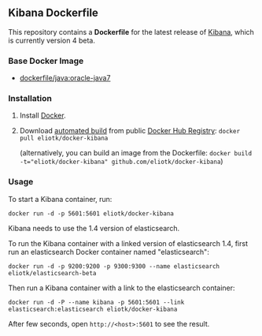 ## Kibana Dockerfile

This repository contains a **Dockerfile** for the latest release of [Kibana](http://www.elasticsearch.org/overview/kibana/), which is currently version 4 beta. 

### Base Docker Image

* [dockerfile/java:oracle-java7](http://dockerfile.github.io/#/java)

### Installation

1. Install [Docker](https://www.docker.com/).

2. Download [automated build](https://registry.hub.docker.com/u/eliotk/docker-kibana/) from public [Docker Hub Registry](https://registry.hub.docker.com/): `docker pull eliotk/docker-kibana`

   (alternatively, you can build an image from the Dockerfile: `docker build -t="eliotk/docker-kibana" github.com/eliotk/docker-kibana`)

### Usage

To start a Kibana container, run:

`docker run -d -p 5601:5601 eliotk/docker-kibana`

Kibana needs to use the 1.4 version of elasticsearch.

To run the Kibana container with a linked version of elasticsearch 1.4, first run an elasticsearch Docker container named "elasticsearch":

`docker run -d -p 9200:9200 -p 9300:9300 --name elasticsearch eliotk/elasticsearch-beta`

Then run a Kibana container with a link to the elasticsearch container:

`docker run -d -P --name kibana -p 5601:5601 --link elasticsearch:elasticsearch eliotk/docker-kibana`

After few seconds, open `http://<host>:5601` to see the result.
